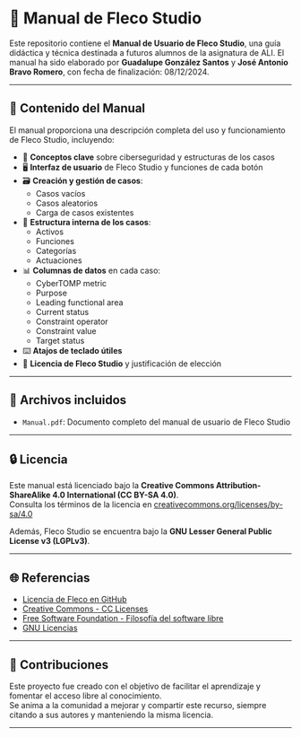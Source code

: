 # 📘 Manual de Fleco Studio

Este repositorio contiene el **Manual de Usuario de Fleco Studio**, una guía didáctica y técnica destinada a futuros alumnos de la asignatura de ALI. El manual ha sido elaborado por **Guadalupe González Santos** y **José Antonio Bravo Romero**, con fecha de finalización: 08/12/2024.

---

## 📖 Contenido del Manual

El manual proporciona una descripción completa del uso y funcionamiento de Fleco Studio, incluyendo:

- 🧠 **Conceptos clave** sobre ciberseguridad y estructuras de los casos
- 🖥️ **Interfaz de usuario** de Fleco Studio y funciones de cada botón
- 🗃️ **Creación y gestión de casos**:
  - Casos vacíos
  - Casos aleatorios
  - Carga de casos existentes
- 🧩 **Estructura interna de los casos**:
  - Activos
  - Funciones
  - Categorías
  - Actuaciones
- 📊 **Columnas de datos** en cada caso:
  - CyberTOMP metric
  - Purpose
  - Leading functional area
  - Current status
  - Constraint operator
  - Constraint value
  - Target status
- ⌨️ **Atajos de teclado útiles**
- 📄 **Licencia de Fleco Studio** y justificación de elección

---

## 📂 Archivos incluidos

- `Manual.pdf`: Documento completo del manual de usuario de Fleco Studio

---

## 🔒 Licencia

Este manual está licenciado bajo la **Creative Commons Attribution-ShareAlike 4.0 International (CC BY-SA 4.0)**.  
Consulta los términos de la licencia en [creativecommons.org/licenses/by-sa/4.0](https://creativecommons.org/licenses/by-sa/4.0)

Además, Fleco Studio se encuentra bajo la **GNU Lesser General Public License v3 (LGPLv3)**.

---

## 🌐 Referencias

- [Licencia de Fleco en GitHub](https://github.com/manolodd/fleco/blob/development/LICENSE)
- [Creative Commons - CC Licenses](https://creativecommons.org/share-your-work/cclicenses/)
- [Free Software Foundation - Filosofía del software libre](https://www.gnu.org/philosophy/philosophy.html)
- [GNU Licencias](https://www.gnu.org/licenses/licenses.html)

---

## 🤝 Contribuciones

Este proyecto fue creado con el objetivo de facilitar el aprendizaje y fomentar el acceso libre al conocimiento.  
Se anima a la comunidad a mejorar y compartir este recurso, siempre citando a sus autores y manteniendo la misma licencia.

---

